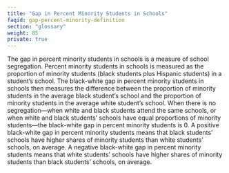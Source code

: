 ```yaml
---
title: "Gap in Percent Minority Students in Schools"
faqid: gap-percent-minority-definition
section: "glossary" 
weight: 85
private: true
---
```

The gap in percent minority students in schools is a measure of school segregation. Percent minority students in schools is measured as the proportion of minority students (black students plus Hispanic students) in a student’s school. The black-white gap in percent minority students in schools then measures the difference between the proportion of minority students in the average black student’s school and the proportion of minority students in the average white student’s school. When there is no segregation—when white and black students attend the same schools, or when white and black students’ schools have equal proportions of minority students—the black-white gap in percent minority students is 0. A positive black-white gap in percent minority students means that black students’ schools have higher shares of minority students than white students’ schools, on average. A negative black-white gap in percent minority students means that white students’ schools have higher shares of minority students than black students’ schools, on average.